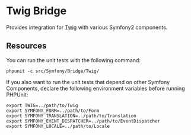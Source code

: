 Twig Bridge
===========

Provides integration for [Twig](http://twig.sensiolabs.org/) with various
Symfony2 components.

Resources
---------

You can run the unit tests with the following command:

    phpunit -c src/Symfony/Bridge/Twig/

If you also want to run the unit tests that depend on other Symfony
Components, declare the following environment variables before running
PHPUnit:

    export TWIG=../path/to/Twig
    export SYMFONY_FORM=../path/to/Form
    export SYMFONY_TRANSLATION=../path/to/Translation
    export SYMFONY_EVENT_DISPATCHER=../path/to/EventDispatcher
    export SYMFONY_LOCALE=../path/to/Locale
